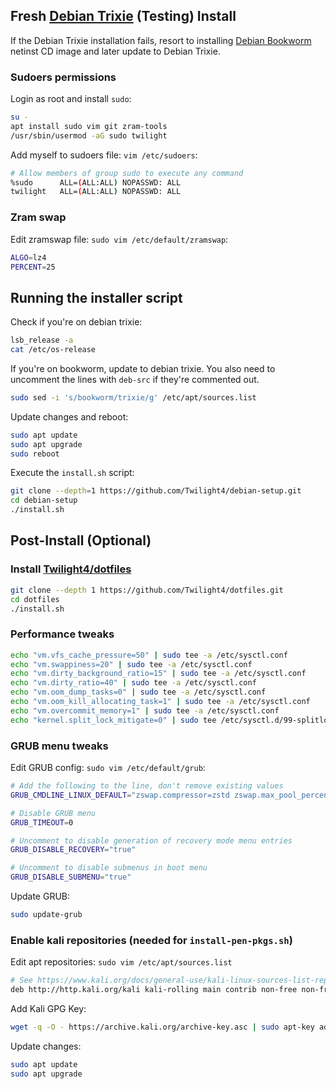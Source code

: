 ## Fresh [Debian Trixie](https://www.debian.org/devel/debian-installer/) (Testing) Install
If the Debian Trixie installation fails, resort to installing [Debian Bookworm](https://www.debian.org/releases/bookworm/debian-installer/) netinst CD image and later update to Debian Trixie.
### Sudoers permissions
Login as root and install `sudo`:
```bash
su -
apt install sudo vim git zram-tools
/usr/sbin/usermod -aG sudo twilight
```
Add myself to sudoers file: `vim /etc/sudoers`:
```bash
# Allow members of group sudo to execute any command
%sudo      ALL=(ALL:ALL) NOPASSWD: ALL
twilight   ALL=(ALL:ALL) NOPASSWD: ALL
```
### Zram swap
Edit zramswap file: `sudo vim /etc/default/zramswap`:
```bash
ALGO=lz4
PERCENT=25
```

## Running the installer script
Check if you're on debian trixie:
```bash
lsb_release -a
cat /etc/os-release
```
If you're on bookworm, update to debian trixie.
You also need to uncomment the lines with `deb-src` if they're commented out.
```bash
sudo sed -i 's/bookworm/trixie/g' /etc/apt/sources.list
```
Update changes and reboot:
```bash
sudo apt update
sudo apt upgrade
sudo reboot
```
Execute the `install.sh` script:
```bash
git clone --depth=1 https://github.com/Twilight4/debian-setup.git
cd debian-setup
./install.sh
```

## Post-Install (Optional)
### Install [Twilight4/dotfiles](https://github.com/Twilight4/dotfiles)
```bash
git clone --depth 1 https://github.com/Twilight4/dotfiles.git
cd dotfiles
./install.sh
```

### Performance tweaks
```bash
echo "vm.vfs_cache_pressure=50" | sudo tee -a /etc/sysctl.conf
echo "vm.swappiness=20" | sudo tee -a /etc/sysctl.conf
echo "vm.dirty_background_ratio=15" | sudo tee -a /etc/sysctl.conf
echo "vm.dirty_ratio=40" | sudo tee -a /etc/sysctl.conf
echo "vm.oom_dump_tasks=0" | sudo tee -a /etc/sysctl.conf
echo "vm.oom_kill_allocating_task=1" | sudo tee -a /etc/sysctl.conf
echo "vm.overcommit_memory=1" | sudo tee -a /etc/sysctl.conf
echo "kernel.split_lock_mitigate=0" | sudo tee /etc/sysctl.d/99-splitlock.conf
```

### GRUB menu tweaks
Edit GRUB config: `sudo vim /etc/default/grub`:
```bash
# Add the following to the line, don't remove existing values
GRUB_CMDLINE_LINUX_DEFAULT="zswap.compressor=zstd zswap.max_pool_percent=10 mitigations=off amd_pstate=active"

# Disable GRUB menu
GRUB_TIMEOUT=0

# Uncomment to disable generation of recovery mode menu entries
GRUB_DISABLE_RECOVERY="true"

# Uncomment to disable submenus in boot menu
GRUB_DISABLE_SUBMENU="true"
```
Update GRUB:
```bash
sudo update-grub
```

### Enable kali repositories (needed for `install-pen-pkgs.sh`)
Edit apt repositories: `sudo vim /etc/apt/sources.list`
```bash
# See https://www.kali.org/docs/general-use/kali-linux-sources-list-repositories/
deb http://http.kali.org/kali kali-rolling main contrib non-free non-free-firmware
```
Add Kali GPG Key:
```bash
wget -q -O - https://archive.kali.org/archive-key.asc | sudo apt-key add -
```
Update changes:
```bash
sudo apt update
sudo apt upgrade
```
